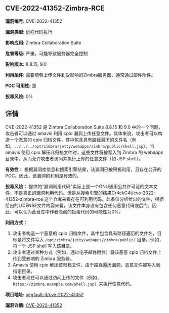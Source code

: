 ## CVE-2022-41352-Zimbra-RCE

**漏洞编号:** CVE-2022-41352

**漏洞类型:** 远程代码执行

**影响应用:** Zimbra Collaboration Suite

**危害等级:** 严重，可能导致服务器完全控制

**影响版本:** 8.8.15, 9.0

**利用条件:** 需要能够上传文件到受影响的Zimbra服务器，通常通过邮件附件。

**POC 可用性:** 是

**投毒风险:** 0%

## 详情

CVE-2022-41352 是 Zimbra Collaboration Suite 8.8.15 和 9.0 中的一个问题，攻击者可以通过 amavis 利用 cpio 漏洞上传任意文件。具体来说，攻击者可以构造一个恶意的 cpio 归档文件，其中包含具有路径遍历的文件名（例如，`../../../opt/zimbra/jetty/webapps/zimbra/public/shell.jsp`）。当 amavis 使用 cpio 解压此归档文件时，这些文件将被写入到 Zimbra 的 webapps 目录中，从而允许攻击者访问并执行上传的任意文件（如 JSP shell）。

**有效性：** 根据漏洞库信息和搜索引擎结果，该漏洞已被积极利用，且存在公开的POC。因此，该漏洞的利用是有效的。

**投毒风险：** 提供的“漏洞利用代码”实际上是一个GNU通用公共许可证的文本文件，不是真正的漏洞利用代码。但是从搜索引擎的结果Cr4ckC4t/cve-2022-41352-zimbra-rce 这个仓库来看存在可利用代码。此条仅分析给出的文件，根据给出的LICENSE文件内容来看，该文件本身没有包含任何恶意代码或后门。因此，可以认为此仓库中作者隐藏的投毒代码的可能性为0%。

**利用方式：**
1.  攻击者构造一个恶意的 cpio 归档文件，其中包含具有路径遍历的文件名，目标是将文件写入 `/opt/zimbra/jetty/webapps/zimbra/public/` 目录。例如，将一个 JSP shell 写入该目录。
2.  攻击者通过某种方式（例如，通过电子邮件附件）将该恶意 cpio 归档文件上传到受影响的 Zimbra 服务器。
3.  Amavis 使用 cpio 解压该归档文件，由于路径遍历漏洞，恶意文件被写入到指定目录。
4.  攻击者现在可以通过访问上传的文件（例如，`https://zimbra.example.com/shell.jsp`）来执行任意代码。

**项目地址:** [segfault-it/cve-2022-41352](https://github.com/segfault-it/cve-2022-41352)

**漏洞详情:** [CVE-2022-41352](https://nvd.nist.gov/vuln/detail/CVE-2022-41352)